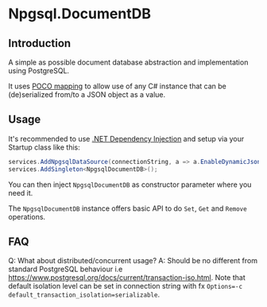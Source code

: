 # Npgsql.DocumentDB

## Introduction

A simple as possible document database abstraction and implementation using PostgreSQL.

It uses [POCO mapping](https://www.npgsql.org/doc/types/json.html#poco-mapping) to
allow use of any C# instance that can be (de)serialized from/to a JSON object as a value.

## Usage

It's recommended to use [.NET Dependency Injection](https://www.nuget.org/packages/Npgsql.DependencyInjection#readme-body-tab)
and setup via your Startup class like this:

```csharp
services.AddNpgsqlDataSource(connectionString, a => a.EnableDynamicJson());
services.AddSingleton<NpgsqlDocumentDB>();
```

You can then inject `NpgsqlDocumentDB` as constructor parameter where you need it.

The `NpgsqlDocumentDB` instance offers basic API to do `Set`, `Get` and `Remove` operations.

## FAQ

Q: What about distributed/concurrent usage?
A: Should be no different from standard PostgreSQL behaviour i.e https://www.postgresql.org/docs/current/transaction-iso.html.
Note that default isolation level can be set in connection string with fx `Options=-c default_transaction_isolation=serializable`.